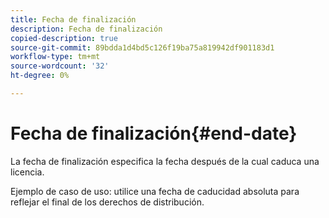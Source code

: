 ```yaml
---
title: Fecha de finalización
description: Fecha de finalización
copied-description: true
source-git-commit: 89bdda1d4bd5c126f19ba75a819942df901183d1
workflow-type: tm+mt
source-wordcount: '32'
ht-degree: 0%

---
```



# Fecha de finalización{#end-date}

La fecha de finalización especifica la fecha después de la cual caduca una licencia.

Ejemplo de caso de uso: utilice una fecha de caducidad absoluta para reflejar el final de los derechos de distribución.
